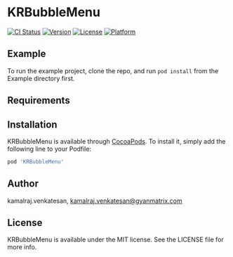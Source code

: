 # KRBubbleMenu

[![CI Status](https://img.shields.io/travis/kamalraj.venkatesan/KRBubbleMenu.svg?style=flat)](https://travis-ci.org/kamalraj.venkatesan/KRBubbleMenu)
[![Version](https://img.shields.io/cocoapods/v/KRBubbleMenu.svg?style=flat)](https://cocoapods.org/pods/KRBubbleMenu)
[![License](https://img.shields.io/cocoapods/l/KRBubbleMenu.svg?style=flat)](https://cocoapods.org/pods/KRBubbleMenu)
[![Platform](https://img.shields.io/cocoapods/p/KRBubbleMenu.svg?style=flat)](https://cocoapods.org/pods/KRBubbleMenu)

## Example

To run the example project, clone the repo, and run `pod install` from the Example directory first.

## Requirements

## Installation

KRBubbleMenu is available through [CocoaPods](https://cocoapods.org). To install
it, simply add the following line to your Podfile:

```ruby
pod 'KRBubbleMenu'
```

## Author

kamalraj.venkatesan, kamalraj.venkatesan@gyanmatrix.com

## License

KRBubbleMenu is available under the MIT license. See the LICENSE file for more info.
